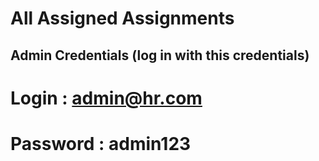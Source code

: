 # All Assigned Assignments

## Admin Credentials (log in with this credentials)
# Login : admin@hr.com
# Password : admin123
